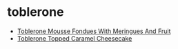 # toblerone

 * [Toblerone Mousse Fondues With Meringues And Fruit](../../index/t/toblerone-mousse-fondues-with-meringues-and-fruit-10288.json)
 * [Toblerone Topped Caramel Cheesecake](../../index/t/toblerone-topped-caramel-cheesecake.json)
